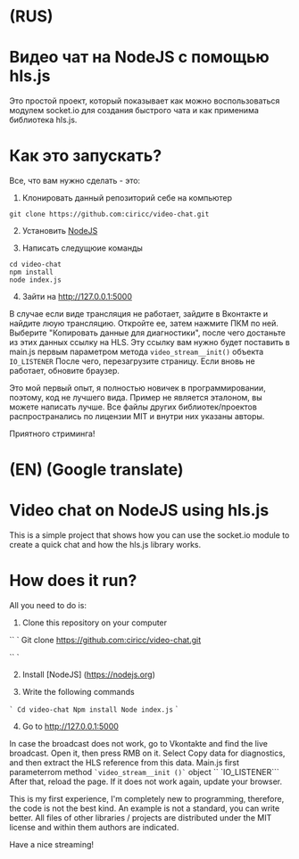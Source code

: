 # (RUS)

# Видео чат на NodeJS с помощью hls.js
Это простой проект, который показывает как можно воспользоваться модулем socket.io для создания быстрого чата и как применима библиотека hls.js.

# Как это запускать?
Все, что вам нужно сделать - это:

1) Клонировать данный репозиторий себе на компьютер

```
git clone https://github.com:ciricc/video-chat.git

```

2) Установить [NodeJS](https://nodejs.org)

3) Написать следущюие команды

```
cd video-chat
npm install
node index.js
```

4) Зайти на http://127.0.0.1:5000

В случае если виде трансляция не работает, зайдите в Вконтакте и найдите люую трансляцию. Откройте ее, затем нажмите ПКМ по ней. Выберите "Копировать данные для диагностики", после чего достаньте из этих данных ссылку на HLS. Эту ссылку вам нужно будет поставить в main.js первым параметром метода ```video_stream__init()``` объекта ```IO_LISTENER```
После чего, перезагрузите страницу. Если вновь не работает, обновите браузер.

Это мой первый опыт, я полностью новичек в программировании, поэтому, код не лучшего вида. Пример не является эталоном, вы можете написать лучше. Все файлы других библиотек/проектов распространались по лицензии MIT и внутри них указаны авторы.

Приятного стриминга!


# (EN) (Google translate)

# Video chat on NodeJS using hls.js
This is a simple project that shows how you can use the socket.io module to create a quick chat and how the hls.js library works.

# How does it run?
All you need to do is:

1) Clone this repository on your computer

`` `
Git clone https://github.com:ciricc/video-chat.git

`` `

2) Install [NodeJS] (https://nodejs.org)

3) Write the following commands

`` `
Cd video-chat
Npm install
Node index.js
`` `

4) Go to http://127.0.0.1:5000

In case the broadcast does not work, go to Vkontakte and find the live broadcast. Open it, then press RMB on it. Select Copy data for diagnostics, and then extract the HLS reference from this data. Main.js first parameterrom method `` `video_stream__init ()` `` object `` `IO_LISTENER```
After that, reload the page. If it does not work again, update your browser.

This is my first experience, I'm completely new to programming, therefore, the code is not the best kind. An example is not a standard, you can write better. All files of other libraries / projects are distributed under the MIT license and within them authors are indicated.

Have a nice streaming!

